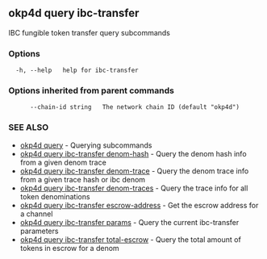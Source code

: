 ## okp4d query ibc-transfer

IBC fungible token transfer query subcommands

### Options

```
  -h, --help   help for ibc-transfer
```

### Options inherited from parent commands

```
      --chain-id string   The network chain ID (default "okp4d")
```

### SEE ALSO

* [okp4d query](okp4d_query.md)	 - Querying subcommands
* [okp4d query ibc-transfer denom-hash](okp4d_query_ibc-transfer_denom-hash.md)	 - Query the denom hash info from a given denom trace
* [okp4d query ibc-transfer denom-trace](okp4d_query_ibc-transfer_denom-trace.md)	 - Query the denom trace info from a given trace hash or ibc denom
* [okp4d query ibc-transfer denom-traces](okp4d_query_ibc-transfer_denom-traces.md)	 - Query the trace info for all token denominations
* [okp4d query ibc-transfer escrow-address](okp4d_query_ibc-transfer_escrow-address.md)	 - Get the escrow address for a channel
* [okp4d query ibc-transfer params](okp4d_query_ibc-transfer_params.md)	 - Query the current ibc-transfer parameters
* [okp4d query ibc-transfer total-escrow](okp4d_query_ibc-transfer_total-escrow.md)	 - Query the total amount of tokens in escrow for a denom
